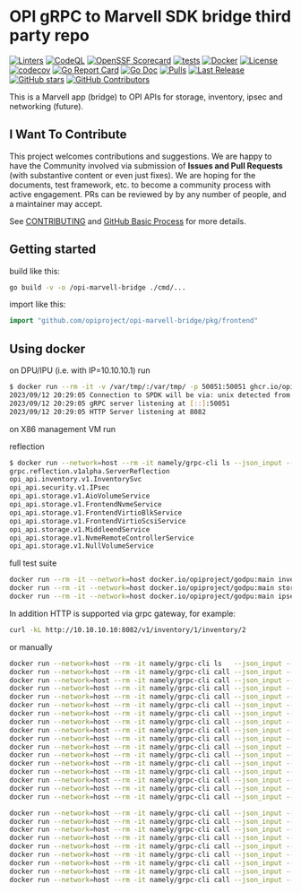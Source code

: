 # OPI gRPC to Marvell SDK bridge third party repo

[![Linters](https://github.com/opiproject/opi-marvell-bridge/actions/workflows/linters.yml/badge.svg)](https://github.com/opiproject/opi-marvell-bridge/actions/workflows/linters.yml)
[![CodeQL](https://github.com/opiproject/opi-marvell-bridge/actions/workflows/codeql.yml/badge.svg)](https://github.com/opiproject/opi-marvell-bridge/actions/workflows/codeql.yml)
[![OpenSSF Scorecard](https://api.securityscorecards.dev/projects/github.com/opiproject/opi-marvell-bridge/badge)](https://securityscorecards.dev/viewer/?platform=github.com&org=opiproject&repo=opi-marvell-bridge)
[![tests](https://github.com/opiproject/opi-marvell-bridge/actions/workflows/go.yml/badge.svg)](https://github.com/opiproject/opi-marvell-bridge/actions/workflows/go.yml)
[![Docker](https://github.com/opiproject/opi-marvell-bridge/actions/workflows/docker-publish.yml/badge.svg)](https://github.com/opiproject/opi-marvell-bridge/actions/workflows/docker-publish.yml)
[![License](https://img.shields.io/github/license/opiproject/opi-marvell-bridge?style=flat-square&color=blue&label=License)](https://github.com/opiproject/opi-marvell-bridge/blob/master/LICENSE)
[![codecov](https://codecov.io/gh/opiproject/opi-marvell-bridge/branch/main/graph/badge.svg)](https://codecov.io/gh/opiproject/opi-marvell-bridge)
[![Go Report Card](https://goreportcard.com/badge/github.com/opiproject/opi-marvell-bridge)](https://goreportcard.com/report/github.com/opiproject/opi-marvell-bridge)
[![Go Doc](https://img.shields.io/badge/godoc-reference-blue.svg)](http://godoc.org/github.com/opiproject/opi-marvell-bridge)
[![Pulls](https://img.shields.io/docker/pulls/opiproject/opi-marvell-bridge.svg?logo=docker&style=flat&label=Pulls)](https://hub.docker.com/r/opiproject/opi-marvell-bridge)
[![Last Release](https://img.shields.io/github/v/release/opiproject/opi-marvell-bridge?label=Latest&style=flat-square&logo=go)](https://github.com/opiproject/opi-marvell-bridge/releases)
[![GitHub stars](https://img.shields.io/github/stars/opiproject/opi-marvell-bridge.svg?style=flat-square&label=github%20stars)](https://github.com/opiproject/opi-marvell-bridge)
[![GitHub Contributors](https://img.shields.io/github/contributors/opiproject/opi-marvell-bridge.svg?style=flat-square)](https://github.com/opiproject/opi-marvell-bridge/graphs/contributors)

This is a Marvell app (bridge) to OPI APIs for storage, inventory, ipsec and networking (future).

## I Want To Contribute

This project welcomes contributions and suggestions.  We are happy to have the Community involved via submission of **Issues and Pull Requests** (with substantive content or even just fixes). We are hoping for the documents, test framework, etc. to become a community process with active engagement.  PRs can be reviewed by by any number of people, and a maintainer may accept.

See [CONTRIBUTING](https://github.com/opiproject/opi/blob/main/CONTRIBUTING.md) and [GitHub Basic Process](https://github.com/opiproject/opi/blob/main/doc-github-rules.md) for more details.

## Getting started

build like this:

```bash
go build -v -o /opi-marvell-bridge ./cmd/...
```

import like this:

```go
import "github.com/opiproject/opi-marvell-bridge/pkg/frontend"
```

## Using docker

on DPU/IPU (i.e. with IP=10.10.10.1) run

```bash
$ docker run --rm -it -v /var/tmp/:/var/tmp/ -p 50051:50051 ghcr.io/opiproject/opi-marvell-bridge:main
2023/09/12 20:29:05 Connection to SPDK will be via: unix detected from /var/tmp/spdk.sock
2023/09/12 20:29:05 gRPC server listening at [::]:50051
2023/09/12 20:29:05 HTTP Server listening at 8082
```

on X86 management VM run

reflection

```bash
$ docker run --network=host --rm -it namely/grpc-cli ls --json_input --json_output localhost:50051
grpc.reflection.v1alpha.ServerReflection
opi_api.inventory.v1.InventorySvc
opi_api.security.v1.IPsec
opi_api.storage.v1.AioVolumeService
opi_api.storage.v1.FrontendNvmeService
opi_api.storage.v1.FrontendVirtioBlkService
opi_api.storage.v1.FrontendVirtioScsiService
opi_api.storage.v1.MiddleendService
opi_api.storage.v1.NvmeRemoteControllerService
opi_api.storage.v1.NullVolumeService
```

full test suite

```bash
docker run --rm -it --network=host docker.io/opiproject/godpu:main inventory get --addr="10.10.10.10:50051"
docker run --rm -it --network=host docker.io/opiproject/godpu:main storage test --addr="10.10.10.10:50051"
docker run --rm -it --network=host docker.io/opiproject/godpu:main ipsec test --addr=10.10.10.10:50151 --pingaddr=8.8.8.1"
```

In addition HTTP is supported via grpc gateway, for example:

```bash
curl -kL http://10.10.10.10:8082/v1/inventory/1/inventory/2
```

or manually

```bash
docker run --network=host --rm -it namely/grpc-cli ls   --json_input --json_output 10.10.10.10:50051 -l
docker run --network=host --rm -it namely/grpc-cli call --json_input --json_output 10.10.10.10:50051 CreateNvmeSubsystem "{nvme_subsystem : {spec : {nqn: 'nqn.2022-09.io.spdk:opitest2', serial_number: 'myserial2', model_number: 'mymodel2', max_namespaces: 11} }, nvme_subsystem_id : 'subsystem2' }"
docker run --network=host --rm -it namely/grpc-cli call --json_input --json_output 10.10.10.10:50051 ListNvmeSubsystems "{}"
docker run --network=host --rm -it namely/grpc-cli call --json_input --json_output 10.10.10.10:50051 GetNvmeSubsystem "{name : '//storage.opiproject.org/subsystems/subsystem2'}"
docker run --network=host --rm -it namely/grpc-cli call --json_input --json_output 10.10.10.10:50051 CreateNvmeController "{parent: '//storage.opiproject.org/subsystems/subsystem2', nvme_controller : {spec : {nvme_controller_id: 2, pcie_id : {physical_function : 0, virtual_function : 0, port_id: 0}, max_nsq:5, max_ncq:5 } }, nvme_controller_id : 'controller1'}"
docker run --network=host --rm -it namely/grpc-cli call --json_input --json_output 10.10.10.10:50051 ListNvmeControllers "{parent : '//storage.opiproject.org/subsystems/subsystem2'}"
docker run --network=host --rm -it namely/grpc-cli call --json_input --json_output 10.10.10.10:50051 GetNvmeController "{name : '//storage.opiproject.org/subsystems/subsystem2/controllers/controller1'}"
docker run --network=host --rm -it namely/grpc-cli call --json_input --json_output 10.10.10.10:50051 CreateNvmeNamespace "{parent: '//storage.opiproject.org/subsystems/subsystem2', nvme_namespace : {spec : {volume_name_ref : 'Malloc0', 'host_nsid' : '10', uuid:{value : '1b4e28ba-2fa1-11d2-883f-b9a761bde3fb'}, nguid: '1b4e28ba-2fa1-11d2-883f-b9a761bde3fb', eui64: 1967554867335598546 } }, nvme_namespace_id: 'namespace1'}"
docker run --network=host --rm -it namely/grpc-cli call --json_input --json_output 10.10.10.10:50051 ListNvmeNamespaces "{parent : '//storage.opiproject.org/subsystems/subsystem2'}"
docker run --network=host --rm -it namely/grpc-cli call --json_input --json_output 10.10.10.10:50051 GetNvmeNamespace "{name : '//storage.opiproject.org/subsystems/subsystem2/namespaces/namespace1'}"
docker run --network=host --rm -it namely/grpc-cli call --json_input --json_output 10.10.10.10:50051 StatsNvmeNamespace "{name : '//storage.opiproject.org/subsystems/subsystem2/namespaces/namespace1'}"
docker run --network=host --rm -it namely/grpc-cli call --json_input --json_output 10.10.10.10:50051 CreateNvmeRemoteController "{nvme_remote_controller : {multipath: 'NVME_MULTIPATH_MULTIPATH'}, nvme_remote_controller_id: 'nvmetcp12'}"
docker run --network=host --rm -it namely/grpc-cli call --json_input --json_output 10.10.10.10:50051 ListNvmeRemoteControllers "{parent : 'todo'}"
docker run --network=host --rm -it namely/grpc-cli call --json_input --json_output 10.10.10.10:50051 GetNvmeRemoteController "{name: '//storage.opiproject.org/volumes/nvmetcp12'}"
docker run --network=host --rm -it namely/grpc-cli call --json_input --json_output 10.10.10.10:50051 CreateNvmePath "{nvme_path : {controller_name_ref: '//storage.opiproject.org/volumes/nvmetcp12', traddr:'11.11.11.2', trtype:'NVME_TRANSPORT_TCP', fabrics: {adrfam:'NVME_ADRFAM_IPV4', subnqn:'nqn.2016-06.com.opi.spdk.target0', trsvcid:'4444', hostnqn:'nqn.2014-08.org.nvmexpress:uuid:feb98abe-d51f-40c8-b348-2753f3571d3c'}}, nvme_path_id: 'nvmetcp12path0'}"
docker run --network=host --rm -it namely/grpc-cli call --json_input --json_output 10.10.10.10:50051 CreateNvmeRemoteController "{nvme_remote_controller : {multipath: 'NVME_MULTIPATH_DISABLE'}, nvme_remote_controller_id: 'nvmepcie13'}"
docker run --network=host --rm -it namely/grpc-cli call --json_input --json_output 10.10.10.10:50051 CreateNvmePath "{nvme_path : {controller_name_ref: '//storage.opiproject.org/volumes/nvmepcie13', traddr:'0000:01:00.0', trtype:'NVME_TRANSPORT_PCIE'}, nvme_path_id: 'nvmepcie13path0'}"

docker run --network=host --rm -it namely/grpc-cli call --json_input --json_output 10.10.10.10:50051 ListNvmePaths "{parent : 'todo'}"
docker run --network=host --rm -it namely/grpc-cli call --json_input --json_output 10.10.10.10:50051 DeleteNvmePath "{name: '//storage.opiproject.org/volumes/nvmepcie13path0'}"
docker run --network=host --rm -it namely/grpc-cli call --json_input --json_output 10.10.10.10:50051 DeleteNvmeRemoteController "{name: '//storage.opiproject.org/volumes/nvmepcie13'}"
docker run --network=host --rm -it namely/grpc-cli call --json_input --json_output 10.10.10.10:50051 GetNvmePath "{name: '//storage.opiproject.org/volumes/nvmetcp12path0'}"
docker run --network=host --rm -it namely/grpc-cli call --json_input --json_output 10.10.10.10:50051 DeleteNvmePath "{name: '//storage.opiproject.org/volumes/nvmetcp12path0'}"
docker run --network=host --rm -it namely/grpc-cli call --json_input --json_output 10.10.10.10:50051 DeleteNvmeRemoteController "{name: '//storage.opiproject.org/volumes/nvmetcp12'}"
docker run --network=host --rm -it namely/grpc-cli call --json_input --json_output 10.10.10.10:50051 DeleteNvmeNamespace "{name : '//storage.opiproject.org/subsystems/subsystem2/namespaces/namespace1'}"
docker run --network=host --rm -it namely/grpc-cli call --json_input --json_output 10.10.10.10:50051 DeleteNvmeController "{name : '//storage.opiproject.org/subsystems/subsystem2/controllers/controller1'}"
docker run --network=host --rm -it namely/grpc-cli call --json_input --json_output 10.10.10.10:50051 DeleteNvmeSubsystem "{name : '//storage.opiproject.org/subsystems/subsystem2'}"
```
